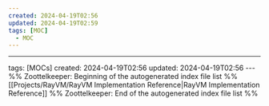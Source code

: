 ```yaml
---
created: 2024-04-19T02:56
updated: 2024-04-19T02:59
tags: [MOC]
  - MOC
---
```

---
tags: [MOCs]
created: 2024-04-19T02:56
updated: 2024-04-19T02:56
---%% Zoottelkeeper: Beginning of the autogenerated index file list  %%
 [[Projects/RayVM/RayVM Implementation Reference|RayVM Implementation Reference]]
%% Zoottelkeeper: End of the autogenerated index file list  %%
